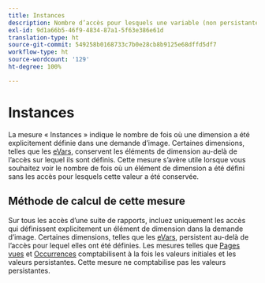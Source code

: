 ```yaml
---
title: Instances
description: Nombre d’accès pour lesquels une variable (non persistante) a été définie.
exl-id: 9d1a66b5-46f9-4834-87a1-5f63e386e61d
translation-type: ht
source-git-commit: 549258b0168733c7b0e28cb8b9125e68dffd5df7
workflow-type: ht
source-wordcount: '129'
ht-degree: 100%

---
```


# Instances

La mesure « Instances » indique le nombre de fois où une dimension a été explicitement définie dans une demande d’image. Certaines dimensions, telles que les [eVars](../dimensions/evar.md), conservent les éléments de dimension au-delà de l’accès sur lequel ils sont définis. Cette mesure s’avère utile lorsque vous souhaitez voir le nombre de fois où un élément de dimension a été défini sans les accès pour lesquels cette valeur a été conservée.

## Méthode de calcul de cette mesure

Sur tous les accès d’une suite de rapports, incluez uniquement les accès qui définissent explicitement un élément de dimension dans la demande d’image. Certaines dimensions, telles que les [eVars](../dimensions/evar.md), persistent au-delà de l’accès pour lequel elles ont été définies. Les mesures telles que [Pages vues](page-views.md) et [Occurrences](occurrences.md) comptabilisent à la fois les valeurs initiales et les valeurs persistantes. Cette mesure ne comptabilise pas les valeurs persistantes.
